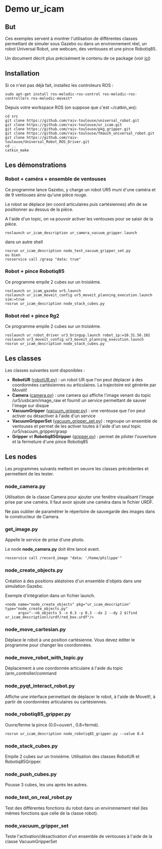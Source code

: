 # Demo ur_icam

## But
Ces exemples servent à montrer l'utilisation de différentes classes permettant de simuler sous Gazebo ou dans un environnement réel, un robot Universal Robot, une webcam, des ventouses et une pince Robotiq85.

Un document décrit plus précisément le contenu de ce package (voir [ici](https://docs.google.com/document/d/1sBbloDQ2kFa2piVtJMc2v_1zyN-QUbDZUSSiXVrd0uw/edit#))

## Installation 
Si ce n'est pas déjà fait, installez les controleurs ROS : 
```commandline
sudo apt-get install ros-melodic-ros-control ros-melodic-ros-controllers ros-melodic-moveit*
```

Depuis votre workspace ROS (on suppose que c'est ~/catkin_ws):

```
cd src
git clone https://github.com/raiv-toulouse/universal_robot.git
git clone https://github.com/raiv-toulouse/ur_icam.git
git clone https://github.com/raiv-toulouse/pkg_gripper.git
git clone https://github.com/raiv-toulouse/fmauch_universal_robot.git
git clone https://github.com/raiv-toulouse/Universal_Robot_ROS_Driver.git
cd ..
catkin_make
```
## Les démonstrations
### Robot + caméra + ensemble de ventouses
Ce programme lance Gazebo, y charge un robot UR5 muni d'une caméra et de 9 ventouses ainsi qu'une pièce rouge.

Le robot se déplace (en coord articulaires puis cartésiennes) afin de se positionner au dessus de la pièce.

A l'aide d'un topic, on va pouvoir activer les ventouses pour se saisir de la pièce.

```
roslaunch ur_icam_description ur_camera_vacuum_gripper.launch
```
dans un autre shell
```
rosrun ur_icam_description node_test_vacuum_gripper_set.py
ou bien
rosservice call /grasp "data: true"
```
### Robot + pince Robotiq85
Ce programme empile 2 cubes sur un troisième.
```commandline
roslaunch ur_icam_gazebo ur5.launch
roslaunch ur_icam_moveit_config ur5_moveit_planning_execution.launch sim:=true
rosrun ur_icam_description node_stack_cubes.py
```

### Robot réel + pince Rg2
Ce programme empile 2 cubes sur un troisième.
```commandline
roslaunch ur_robot_driver ur3_bringup.launch robot_ip:=10.31.56.102
roslaunch ur3_moveit_config ur3_moveit_planning_execution.launch
rosrun ur_icam_description node_stack_cubes.py
```

## Les classes
Les classes suivantes sont disponibles :
  * **RobotUR** ([robotUR.py](https://github.com/raiv-toulouse/ur_icam/blob/master/scripts/robotUR.py)) : 
  un robot UR que l'on peut déplacer à des coordonnées cartésiennes ou articulaires. La trajectoire est générée par MoveIt!
  * **Camera** ([camera.py](https://github.com/raiv-toulouse/ur_icam/blob/master/scripts/camera.py)) :
  une camera qui affiche l'image venant du topic /ur5/usbcam/image_raw et fournit un service permettant de sauver l'image sur disque 
  *  **VacuumGripper** ([vacuum_gripper.py](https://github.com/raiv-toulouse/ur_icam/blob/master/ur_icam_description/src/ur_icam_description/vacuum_gripper.py)) :
  une ventouse que l'on peut activer ou désactiver à l'aide d'un service
  * **VacuumGripperSet** ([vacuum_gripper_set.py](https://github.com/raiv-toulouse/ur_icam/blob/master/ur_icam_description/src/ur_icam_description/vacuum_gripper_set.py)) :
  regroupe un ensemble de ventouses et permet de les activer toutes à l'aide d'un seul topic /ur5/vacuum_gripper/grasp
  * **Gripper** et **Robotiq85Gripper** ([gripper.py](https://github.com/raiv-toulouse/ur_icam/blob/master/ur_icam_description/src/ur_icam_description/gripper.py)) : permet de piloter l'ouverture et la fermeture d'une pince Robotiq85

## Les nodes
Les programmes suivants mettent en oeuvre les classes précédentes et permettent de les tester.

### node_camera.py
Utilisation de la classe Camera pour ajouter une fenêtre visualisant l'image prise par une caméra. Il faut avoir ajouté une caméra dans le fichier URDF.

Ne pas oublier de paramétrer le répertoire de sauvegarde des images dans le constructeur de Camera.

### get_image.py
Appelle le service de prise d'une photo.

Le node **node_camera.py** doit être lancé avant.
```commandline
rosservice call /record_image "data: '/home/philippe'"
```

### node_create_objects.py 
Création à des positions aléatoires d'un ensemble d'objets dans une simulation Gazebo.

Exemple d'intégration dans un fichier launch.
```
<node name="node_create_objects" pkg="ur_icam_description" type="node_create_objects.py"
      args="--nb_objects 5 -x 0.3 -y 0.3 --dx 2 --dy 2 $(find ur_icam_description)/urdf/red_box.urdf"/>
```
### node_move_cartesian.py
Déplace le robot à une position cartésienne. Vous devez éditer le programme pour changer les coordonnées.

### node_move_robot_with_topic.py 
Déplacement à une coordonnée articulaire à l'aide du topic /arm_controller/command

### node_pyqt_interact_robot.py
Affiche une interface permettant de déplacer le robot, à l'aide de MoveIt!, à partir de coordonnées articulaires ou cartésiennes.

### node_robotiq85_gripper.py
Ouvre/ferme la pince (0.0=ouvert , 0.8=fermé).
```
rosrun ur_icam_description node_robotiq85_gripper.py --value 0.4
```
### node_stack_cubes.py
Empile 2 cubes sur un troisième. Utilisation des classes RobotUR et Robotiq85Gripper.

### node_push_cubes.py
Pousse 3 cubes, les uns après les autres.

### node_test_on_real_robot.py
Test des différentes fonctions du robot dans un environnement réel (les mêmes fonctions que celle de la classe robot). 

### node_vacuum_gripper_set
Teste l'activation/désactivation d'un ensemble de ventouses à l'aide de la classe VacuumGripperSet
